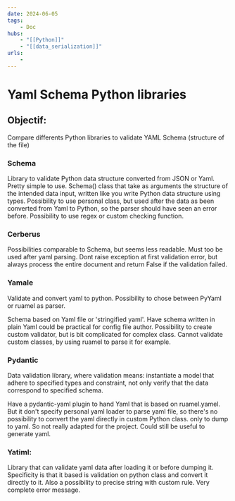 ```yaml
---
date: 2024-06-05
tags:
    - Doc
hubs:
    - "[[Python]]"
    - "[[data_serialization]]"
urls:
    -
---
```

# Yaml Schema Python libraries 

## Objectif: 
Compare differents Python libraries to validate YAML Schema (structure of the file)


### Schema
Library to validate Python data structure converted from JSON or Yaml. 
Pretty simple to use.
Schema() class that take as arguments the structure of the intended data input, written like you write Python data structure using types.
Possibility to use personal class, but used after the data as been converted from Yaml to Python, so the parser should have seen an error before.
Possibility to use regex or custom checking function.


### Cerberus
Possibilities comparable to Schema, but seems less readable.
Must too be used after yaml parsing.
Dont raise exception at first validation error, but always process the entire document and return False if the validation failed.

### Yamale
Validate and convert yaml to python.
Possibility to chose between PyYaml or ruamel as parser.

Schema based on Yaml file or 'stringified yaml'. Have schema written in plain Yaml could be practical for config file author.
Possibility to create custom validator, but is bit complicated for complex class.
Cannot validate custom classes, by using ruamel to parse it for example.


### Pydantic
Data validation library, where validation means: instantiate a model that adhere to specified types and constraint, not only verify that the data
correspond to specified schema.

Have a pydantic-yaml plugin to hand Yaml that is based on ruamel.yamel. But it don't specify personal yaml loader to parse yaml file,  so there's no possibility to convert the yaml directly in custom Python class.
only to dump to yaml. So not really adapted for the project.
Could still be useful to generate yaml. 

### Yatiml:
Library that can validate yaml data after loading it or before dumping it.
Specificity is that it based is validation on python class and convert it directly to it.
Also a possibility to precise string with custom rule.
Very complete error message.
